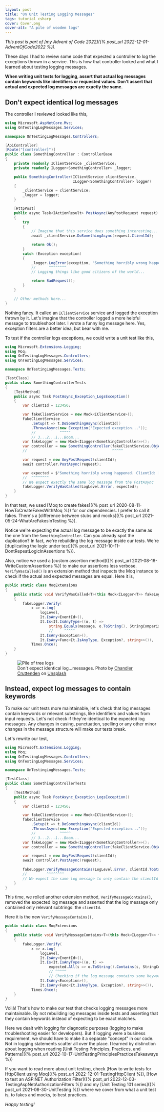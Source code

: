 ```yaml
---
layout: post
title: "On Unit Testing Logging Messages"
tags: tutorial csharp
cover: Cover.png
cover-alt: "A pile of wooden logs"
---
```


_This post is part of [my Advent of Code 2022]({% post_url 2022-12-01-AdventOfCode2022 %})._

These days I had to review some code that expected a controller to log the exceptions thrown in a service. This is how that controller looked and what I learned about testing logging messages.

**When writing unit tests for logging, assert that actual log messages contain keywords like identifiers or requested values. Don't assert that actual and expected log messages are exactly the same.** 

## Don't expect identical log messages 

The controller I reviewed looked like this,

```csharp
using Microsoft.AspNetCore.Mvc;
using OnTestingLogMessages.Services;

namespace OnTestingLogMessages.Controllers;

[ApiController]
[Route("[controller]")]
public class SomethingController : ControllerBase
{
    private readonly IClientService _clientService;
    private readonly ILogger<SomethingController> _logger;

    public SomethingController(IClientService clientService,
                               ILogger<SomethingController> logger)
    {
        _clientService = clientService;
        _logger = logger;
    }

    [HttpPost]
    public async Task<IActionResult> PostAsync(AnyPostRequest request)
    {
        try
        {
            // Imagine that this service does something interesting...
            await _clientService.DoSomethingAsync(request.ClientId);

            return Ok();
        }
        catch (Exception exception)
        {
            _logger.LogError(exception, "Something horribly wrong happened. ClientId: [{clientId}]", request.ClientId);
            //      ^^^^^^^^
            // Logging things like good citizens of the world...

            return BadRequest();
        }
    }

    // Other methods here...
}
```

Nothing fancy. It called an `IClientService` service and logged the exception thrown by it. Let's imagine that the controller logged a more helpful message to troubleshoot later. I wrote a funny log message here. Yes, exception filters are a better idea, but bear with me.

To test if the controller logs exceptions, we could write a unit test like this,

```csharp
using Microsoft.Extensions.Logging;
using Moq;
using OnTestingLogMessages.Controllers;
using OnTestingLogMessages.Services;

namespace OnTestingLogMessages.Tests;

[TestClass]
public class SomethingControllerTests
{
    [TestMethod]
    public async Task PostAsync_Exception_LogsException()
    {
        var clientId = 123456;

        var fakeClientService = new Mock<IClientService>();
        fakeClientService
            .Setup(t => t.DoSomethingAsync(clientId))
            .ThrowsAsync(new Exception("Expected exception..."));
            //           ^^^^^
            // 3...2...1...Boom...
        var fakeLogger = new Mock<ILogger<SomethingController>>();
        var controller = new SomethingController(fakeClientService.Object, fakeLogger.Object);
        //                                       ^^^^^

        var request = new AnyPostRequest(clientId);
        await controller.PostAsync(request);

        var expected = $"Something horribly wrong happened. ClientId: [{clientId}]";
        //  ^^^^^^^^
        // We expect exactly the same log message from the PostAsync
        fakeLogger.VerifyWasCalled(LogLevel.Error, expected);
    }
}
```

In that test, we used [Moq to create fakes]({% post_url 2020-08-11-HowToCreateFakesWithMoq %}) for our dependencies. I prefer to call it fakes. There's a [difference between stubs and mocks]({% post_url 2021-05-24-WhatAreFakesInTesting %}).

Notice we're expecting the actual log message to be exactly the same as the one from the `SomethingController`. Can you already spot the duplication? In fact, we're rebuilding the log message inside our tests. We're [duplicating the logic under test]({% post_url 2021-10-11-DontRepeatLogicInAssertions %}).

Also, notice we used a [custom assertion method]({% post_url 2021-08-16-WriteCustomAssertions %}) to make our assertions less verbose. `VerifyWasCalled()` is an extension method that inspects the Moq instance to check if the actual and expected messages are equal. Here it is,

```csharp
public static class MoqExtensions
{
    public static void VerifyWasCalled<T>(this Mock<ILogger<T>> fakeLogger, LogLevel logLevel, string message)
    {
        fakeLogger.Verify(
            x => x.Log(
                logLevel,
                It.IsAny<EventId>(),
                It.Is<It.IsAnyType>((o, t) =>
                    string.Equals(message, o.ToString(), StringComparison.InvariantCultureIgnoreCase)),
                    //     ^^^^^
                It.IsAny<Exception>(),
                It.IsAny<Func<It.IsAnyType, Exception?, string>>()),
            Times.Once);
    }
}
```

<figure>
<img src="https://images.unsplash.com/photo-1527190074017-f32101b5d57b?crop=entropy&cs=tinysrgb&fit=crop&fm=jpg&h=400&ixid=MnwxfDB8MXxyYW5kb218MHx8fHx8fHx8MTY2ODcyMzM5Nw&ixlib=rb-4.0.3&q=80&utm_campaign=api-credit&utm_medium=referral&utm_source=unsplash_source&w=600" alt="Pile of tree logs" />

<figcaption>Don't expect identical log...messages. Photo by <a href="https://unsplash.com/es/@chanphoto?utm_source=unsplash&utm_medium=referral&utm_content=creditCopyText">Chandler Cruttenden</a> on <a href="https://unsplash.com/s/photos/log?utm_source=unsplash&utm_medium=referral&utm_content=creditCopyText">Unsplash</a></figcaption>
</figure>

## Instead, expect log messages to contain keywords 

To make our unit tests more maintainable, let's check that log messages contain keywords or relevant substrings, like identifiers and values from input requests. Let's not check if they're identical to the expected log messages. Any changes in casing, punctuation, spelling or any other minor changes in the message structure will make our tests break.

Let's rewrite our test,

```csharp
using Microsoft.Extensions.Logging;
using Moq;
using OnTestingLogMessages.Controllers;
using OnTestingLogMessages.Services;

namespace OnTestingLogMessages.Tests;

[TestClass]
public class SomethingControllerTests
{
    [TestMethod]
    public async Task PostAsync_Exception_LogsException()
    {
        var clientId = 123456;

        var fakeClientService = new Mock<IClientService>();
        fakeClientService
            .Setup(t => t.DoSomethingAsync(clientId))
            .ThrowsAsync(new Exception("Expected exception..."));
            //           ^^^^^
            // 3...2...1...Boom...
        var fakeLogger = new Mock<ILogger<SomethingController>>();
        var controller = new SomethingController(fakeClientService.Object, fakeLogger.Object);

        var request = new AnyPostRequest(clientId);
        await controller.PostAsync(request);
        
        fakeLogger.VerifyMessageContains(LogLevel.Error, clientId.ToString());
        //         ^^^^^^^^
        // We expect the same log message to only contain the clientId
    }
}
```

This time, we rolled another extension method, `VerifyMessageContains()`,  removed the expected log message and asserted that the log message only contained only relevant subtrings: the `clientId`.

Here it is the new `VerifyMessageContains()`,

```csharp
public static class MoqExtensions
{
    public static void VerifyMessageContains<T>(this Mock<ILogger<T>> fakeLogger, LogLevel logLevel, params string[] expected)
    {
        fakeLogger.Verify(
            x => x.Log(
                logLevel,
                It.IsAny<EventId>(),
                It.Is<It.IsAnyType>((o, t) =>
                    expected.All(s => o.ToString().Contains(s, StringComparison.OrdinalIgnoreCase))),
                    // ^^^^^
                    // Checking if the log message contains some keywords, instead
                It.IsAny<Exception>(),
                It.IsAny<Func<It.IsAnyType, Exception?, string>>()),
            Times.Once);
    }
}
```

Voilà! That's how to make our test that checks logging messages more maintainable. By not rebuilding log messages inside tests and asserting that they contain keywords instead of expecting to be exact matches.

Here we dealt with logging for diagnostic purposes (logging to make troubleshooting easier for developers). But if logging were a business requirement, we should have to make it a separate "concept" in our code. Not in logging statements scatter all over the place. I learned by distinction about logging when reading [Unit Testing Principles, Practices, and Patterns]({% post_url 2022-10-17-UnitTestingPrinciplesPracticesTakeaways %})

If you want to read more about unit testing, check [How to write tests for HttpClient using Moq]({% post_url 2022-12-01-TestingHttpClient %}), [How to test an ASP.NET Authorization Filter]({% post_url 2022-12-03-TestingAspNetAuthorizationFilters %}) and my [Unit Testing 101 series]({% post_url 2021-08-30-UnitTesting %}) where we cover from what a unit test is, to fakes and mocks, to best practices.

_Happy testing!_